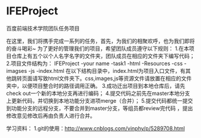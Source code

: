 # IFEProject
百度前端技术学院团队任务项目

在这里，我们将携手完成一系列的任务，首先，为我们的相聚欢呼，也为我们即将的奋斗喝彩~
为了更好的管理我们的项目，希望团队成员遵守以下规则：
1.在本项目仓库上有五个以个人名字名字的文件夹，团队成员在相应的文件夹下编写代码；
2.项目文件结构为：
  IFEProject
    -your name
      -task1
        -html
        -Resources
          -css
          -imagses
          -js
        -index.html
  在以下结构目录中，index.html为项目入口文件，有其他跳转页面请写致html文件夹下。css,images,js等资源文件请放置在相应的文件夹中，以便项目整合时的路径调用正确。
3.成功迁出项目到本地仓库后，请先check out一个新的本地分支再进行编码；
4.提交代码之前先在master本地分支上更新代码，并切换到本地功能分支进项merge（合并）；
5.提交代码都统一提交到功能分支的远程分支，不要合并到master分支，等组员都review完代码 ，提出修改意见修改后再由负责人进行合并。


学习资料：
1.git的使用：http://www.cnblogs.com/vinphy/p/5289708.html
